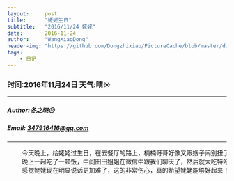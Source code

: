 ```yaml
---
layout:     post
title:      "姥姥生日"
subtitle:   "2016/11/24 姥姥"
date:       2016-11-24
author:     "WangXiaoDong"
header-img: "https://github.com/Dongzhixiao/PictureCache/blob/master/diaryPic/20161124.jpg?raw=true"
tags:
    - 日记
---
```


### 时间:2016年11月24日 天气:晴:sunny:
-----
#####   Author:冬之晓:confounded:
#####   Email: 347916416@qq.com
----------

<pre>
    今天晚上，给姥姥过生日，在去餐厅的路上，楠楠哥哥好像又跟嫂子闹别扭了，不跟他一起坐出租车，哎，囧。
    晚上一起吃了一顿饭，中间田田姐姐在微信中跟我们聊天了，然后就大吃特吃了一顿，晚上和姥姥一起回家，住在了姥姥家，
    感觉姥姥现在明显说话更加难了，这的非常伤心，真的希望姥姥能够好起来！
</pre>